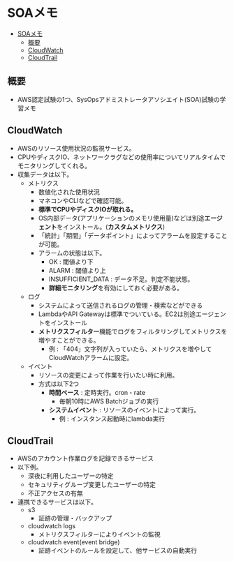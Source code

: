 # SOAメモ

<!-- TOC -->

- [SOAメモ](#soaメモ)
  - [概要](#概要)
  - [CloudWatch](#cloudwatch)
  - [CloudTrail](#cloudtrail)

<!-- /TOC -->

## 概要
- AWS認定試験の1つ、SysOpsアドミストレータアソシエイト(SOA)試験の学習メモ

## CloudWatch
- AWSのリソース使用状況の監視サービス。
- CPUやディスクIO、ネットワークラグなどの使用率についてリアルタイムでモニタリングしてくれる。
- 収集データは以下。
  - メトリクス
    - 数値化された使用状況
    - マネコンやCLIなどで確認可能。
    - **標準でCPUやディスクIOが取れる。**
    - OS内部データ(アプリケーションのメモリ使用量)などは別途**エージェント**をインストール。(**カスタムメトリクス**)
    - 「統計」「期間」「データポイント」によってアラームを設定することが可能。
    - アラームの状態は以下。
      - OK : 閾値より下
      - ALARM : 閾値より上
      - INSUFFICIENT_DATA : データ不足。判定不能状態。
      - **詳細モニタリング**を有効にしておく必要がある。
  - ログ
    - システムによって送信されるログの管理・検索などができる
    - LambdaやAPI Gatewayは標準でついている。EC2は別途エージェントをインストール
    - **メトリクスフィルター**機能でログをフィルタリングしてメトリクスを増やすことができる。
      - 例 : 「404」文字列が入っていたら、メトリクスを増やしてCloudWatchアラームに設定。
  - イベント
    - リソースの変更によって作業を行いたい時に利用。
    - 方式は以下2つ
      - **時間ベース** : 定時実行。cron・rate
        - 毎朝10時にAWS Batchジョブの実行
      - **システムイベント** : リソースのイベントによって実行。
        - 例 : インスタンス起動時にlambda実行

## CloudTrail
- AWSのアカウント作業ログを記録できるサービス
- 以下例。
  - 深夜に利用したユーザーの特定
  - セキュリティグループ変更したユーザーの特定
  - 不正アクセスの有無
- 連携できるサービスは以下。
  - s3
    - 証跡の管理・バックアップ
  - cloudwatch logs
    - メトリクスフィルターによりイベントの監視
  - cloudwatch event(event bridge)
    - 証跡イベントのルールを設定して、他サービスの自動実行